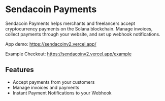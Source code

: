 # Sendacoin Payments

Sendacoin Payments helps merchants and freelancers accept cryptocurrency payments on the Solana blockchain. Manage invoices, collect payments through your website, and set up webhook notifications.

App demo: https://sendacoinv2.vercel.app/

Example Checkout: https://sendacoinv2.vercel.app/example

## Features

- Accept payments from your customers
- Manage invoices and payments
- Instant Payment Notifications to your Webhook
